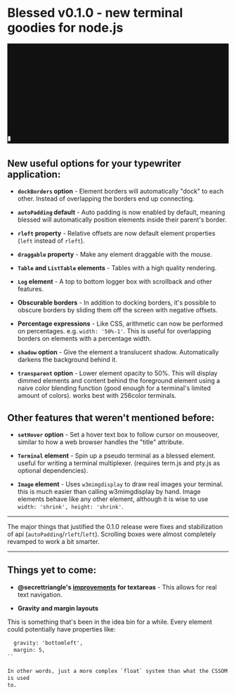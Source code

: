 # Blessed v0.1.0 - new terminal goodies for node.js

![blessed](https://raw.githubusercontent.com/chjj/blessed/master/img/v0.1.0-3.gif)

## New useful options for your typewriter application:

- __`dockBorders` option__ - Element borders will automatically "dock" to each other. Instead of overlapping the borders end up connecting.

- __`autoPadding` default__ - Auto padding is now enabled by default, meaning blessed will automatically position elements inside their parent's border.

- __`rleft` property__ - Relative offsets are now default element properties (`left` instead of `rleft`).

- __`draggable` property__ - Make any element draggable with the mouse.

- __`Table` and `ListTable` elements__ - Tables with a high quality rendering.

- __`Log` element__ - A top to bottom logger box with scrollback and other features.

- __Obscurable borders__ - In addition to docking borders, it's possible to obscure borders by sliding them off the screen with negative offsets.

- __Percentage expressions__ - Like CSS, arithmetic can now be performed on percentages. e.g. `width: '50%-1'`. This is useful for overlapping borders on elements with a percentage width.

- __`shadow` option__ - Give the element a translucent shadow. Automatically darkens the background behind it.

- __`transparent` option__ - Lower element opacity to 50%. This will display dimmed elements and content behind the foreground element using a naive color blending function (good enough for a terminal's limited amount of colors). works best with 256color terminals.

## Other features that weren't mentioned before:

- __`setHover` option__ - Set a hover text box to follow cursor on mouseover, similar to how a web browser handles the "title" attribute.

- __`Terminal` element__ - Spin up a pseudo terminal as a blessed element. useful for writing a terminal multiplexer. (requires term.js and pty.js as optional dependencies).

- __`Image` element__ - Uses `w3mimgdisplay` to draw real images your terminal. this is much easier than calling w3mimgdisplay by hand. Image elements behave like any other element, although it is wise to use `width: 'shrink', height: 'shrink'`.

---

The major things that justified the 0.1.0 release were fixes and stabilization of api (`autoPadding`/`rleft`/`left`). Scrolling boxes were almost completely revamped to work a bit smarter.

---

## Things yet to come:

- __@secrettriangle's [improvements](https://github.com/slap-editor/slap) for textareas__ - This allows for real text navigation.

- __Gravity and margin layouts__

This is something that's been in the idea bin for a while. Every element could
potentially have properties like:

```
  gravity: 'bottomleft',
  margin: 5,
``

In other words, just a more complex `float` system than what the CSSOM is used
to.
